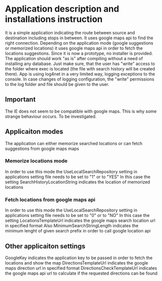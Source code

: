 # Application description and installations instruction

It is a simple application indicating the route between source and destination including stops in between.
It uses google maps api to find the right connection. Depending on the application mode (google suggestions or memorized locations) it uses google maps api in order to fetch the locations suggestions.
Since it is now a prototype, no installer is provided. The application should work "as is" after compiling without a need of installing any database. Just make sure, that the user has "write" access to the folder where exec is located (the file with search history will be created there).
App is using log4net in a very limited way, logging exceptions to the console. In case changes of logging configuration, the "write" permissions to the log folder and file should be given to the user.

## Important
The IE does not seem to be compatible with google maps. This is why some strange behaviour occurs. To be investigated.

## Applicaiton modes
The application can either memorize searched locations or can fetch suggestions from google maps maps

### Memorize locations mode
In order to use this mode the UseLocalSearchRepository setting in applications setting file needs to be set to "1" or to "YES"
In this case the setting SearchHistoryLocationString indicates the location of memorized locations

### Fetch locations from google maps api
In order to use this mode the UseLocalSearchRepository setting in applications setting file needs to be set to "0" or to "NO"
In this case the setting LocationsTemplateUrl indicates the google maps search location url in specified format
Also MinimumSearchStringLength indicates the minimum lenght of given search prefix in order to call google location api

## Other applicaiton settings
GoogleKey indicates the application key to be passed in order to fetch the locations and show the map
DirectionsTemplateUrl indicates the google maps direction url in specified format
DirectionsCheckTemplateUrl indicates the google maps api url to calculate if the requested directions can be found

